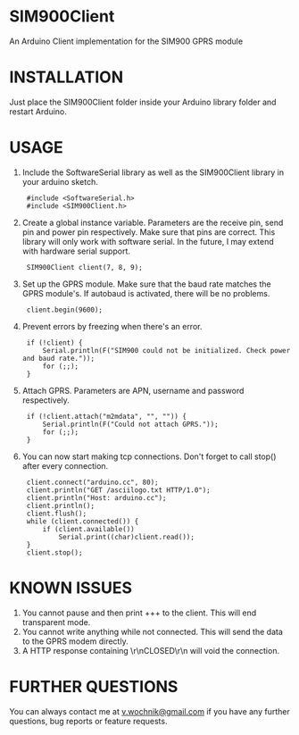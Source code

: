 SIM900Client
============

An Arduino Client implementation for the SIM900 GPRS module


INSTALLATION
============

Just place the SIM900Client folder inside your Arduino library folder and restart Arduino.

USAGE
=====

1. Include the SoftwareSerial library as well as the SIM900Client library in your arduino sketch.

        #include <SoftwareSerial.h>
        #include <SIM900Client.h>

2. Create a global instance variable. Parameters are the receive pin, send pin and power pin respectively. Make sure that pins are correct. This library will only work with software serial. In the future, I may extend with hardware serial support.

        SIM900Client client(7, 8, 9);

3. Set up the GPRS module. Make sure that the baud rate matches the GPRS module's. If autobaud is activated, there will be no problems.

        client.begin(9600);

4. Prevent errors by freezing when there's an error.

        if (!client) {
            Serial.println(F("SIM900 could not be initialized. Check power and baud rate."));
            for (;;);
        }

5. Attach GPRS. Parameters are APN, username and password respectively.

        if (!client.attach("m2mdata", "", "")) {
            Serial.println(F("Could not attach GPRS."));
            for (;;);
        }

6. You can now start making tcp connections. Don't forget to call stop() after every connection.

        client.connect("arduino.cc", 80);
        client.println("GET /asciilogo.txt HTTP/1.0");
        client.println("Host: arduino.cc");
        client.println();
        client.flush();
        while (client.connected()) {
            if (client.available())
                Serial.print((char)client.read());
        }
        client.stop();

KNOWN ISSUES
============

1. You cannot pause and then print +++ to the client. This will end transparent mode.
2. You cannot write anything while not connected. This will send the data to the GPRS modem directly.
3. A HTTP response containing \r\nCLOSED\r\n will void the connection.

FURTHER QUESTIONS
=================

You can always contact me at v.wochnik@gmail.com if you have any further questions, bug reports or feature requests.
